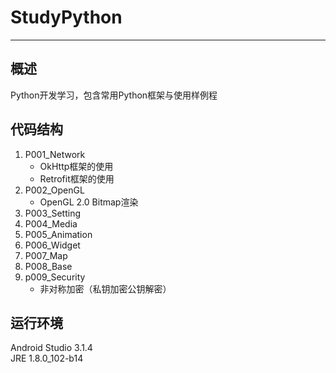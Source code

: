 # StudyPython
---

## 概述
Python开发学习，包含常用Python框架与使用样例程

## 代码结构
1. P001_Network
   * OkHttp框架的使用 
   * Retrofit框架的使用
2. P002_OpenGL
   * OpenGL 2.0 Bitmap渲染
3. P003_Setting
4. P004_Media
5. P005_Animation
6. P006_Widget
7. P007_Map
8. P008_Base
9. p009_Security
   * 非对称加密（私钥加密公钥解密）

## 运行环境
Android Studio 3.1.4  
JRE 1.8.0_102-b14